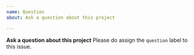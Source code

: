 ```yaml
---
name: Question
about: Ask a question about this project

---
```


**Ask a question about this project**
Please do assign the `question` label to this issue.
